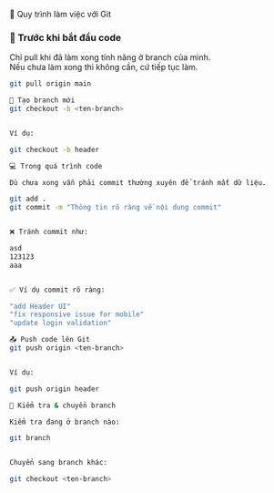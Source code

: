 🚀 Quy trình làm việc với Git

### 📌 Trước khi bắt đầu code
Chỉ pull khi đã làm xong tính năng ở branch của mình.  
Nếu chưa làm xong thì không cần, cứ tiếp tục làm.

```bash
git pull origin main

🌿 Tạo branch mới
git checkout -b <ten-branch>


Ví dụ:

git checkout -b header

💻 Trong quá trình code

Dù chưa xong vẫn phải commit thường xuyên để tránh mất dữ liệu.

git add .
git commit -m "Thông tin rõ ràng về nội dung commit"


❌ Tránh commit như:

asd
123123
aaa


✅ Ví dụ commit rõ ràng:

"add Header UI"
"fix responsive issue for mobile"
"update login validation"

📤 Push code lên Git
git push origin <ten-branch>


Ví dụ:

git push origin header

🔁 Kiểm tra & chuyển branch

Kiểm tra đang ở branch nào:

git branch


Chuyển sang branch khác:

git checkout <ten-branch>
